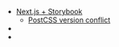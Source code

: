 - [Next.js + Storybook](https://storybook.js.org/addons/storybook-addon-next-router/)
  - [PostCSS version conflict](https://stackoverflow.com/a/64958600)
- []()
- []()
